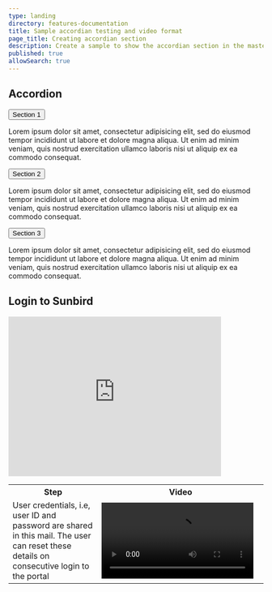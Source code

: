 ```yaml
---
type: landing
directory: features-documentation
title: Sample accordian testing and video format
page_title: Creating accordian section 
description: Create a sample to show the accordian section in the master page 
published: true
allowSearch: true
---
```

<h2>Accordion</h2>

<button class="accordion">Section 1</button>
<div class="panel">
  <p>Lorem ipsum dolor sit amet, consectetur adipisicing elit, sed do eiusmod tempor incididunt ut labore et dolore magna aliqua. Ut enim ad minim veniam, quis nostrud exercitation ullamco laboris nisi ut aliquip ex ea commodo consequat.</p>
</div>

<button class="accordion">Section 2</button>
<div class="panel">
  <p>Lorem ipsum dolor sit amet, consectetur adipisicing elit, sed do eiusmod tempor incididunt ut labore et dolore magna aliqua. Ut enim ad minim veniam, quis nostrud exercitation ullamco laboris nisi ut aliquip ex ea commodo consequat.</p>
</div>

<button class="accordion">Section 3</button>
<div class="panel">
  <p>Lorem ipsum dolor sit amet, consectetur adipisicing elit, sed do eiusmod tempor incididunt ut labore et dolore magna aliqua. Ut enim ad minim veniam, quis nostrud exercitation ullamco laboris nisi ut aliquip ex ea commodo consequat.</p>
</div>



## Login to Sunbird

<iframe width="420" height="315" src="http://www.youtube.com/embed/QH2-TGUlwu4" frameborder="0" allowfullscreen></iframe>

<table>
	<tr>
		<th style="width:35%;">Step</th>
		<th style="width:65%;">Video</th>
	</tr>
	<tr>
	<td>User credentials, i.e, user ID and password are shared in this mail. The user can reset these details on consecutive login to the portal</td> 
    <td><video src="pages/features-documentation/images/testvideo.mp4"></video></td>
	</tr>
	</table>

